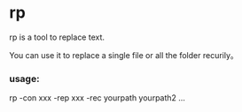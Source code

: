 # rp
rp is a tool to replace text.

You can use it to replace a single file or all the folder recurily。

### usage:

rp -con xxx -rep xxx -rec yourpath yourpath2 ...
